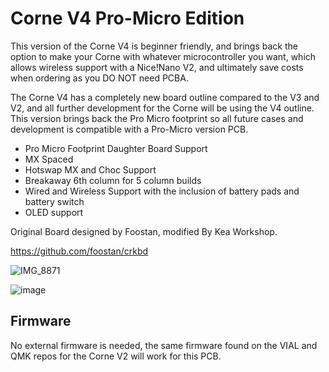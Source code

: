 # Corne V4 Pro-Micro Edition

This version of the Corne V4 is beginner friendly, and brings back the option to make your Corne with whatever microcontroller you want, which allows wireless support with a Nice!Nano V2, and ultimately save costs when ordering as you DO NOT need PCBA.

The Corne V4 has a completely new board outline compared to the V3 and V2, and all further development for the Corne will be using the V4 outline. This version brings back the Pro Micro footprint so all future cases and development is compatible with a Pro-Micro version PCB.

- Pro Micro Footprint Daughter Board Support
- MX Spaced
- Hotswap MX and Choc Support
- Breakaway 6th column for 5 column builds
- Wired and Wireless Support with the inclusion of battery pads and battery switch
- OLED support

Original Board designed by Foostan, modified By Kea Workshop.

https://github.com/foostan/crkbd

![IMG_8871](https://github.com/klouderone/cornev4promicroedition/assets/136342173/901fa39f-69d9-44fd-b6e3-768a6a8b402c)

![image](https://github.com/klouderone/cornev4promicroedition/assets/136342173/598f3457-b834-483d-8778-85fb771b5296)

## Firmware 

No external firmware is needed, the same firmware found on the VIAL and QMK repos for the Corne V2 will work for this PCB.
